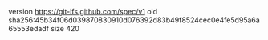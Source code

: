 version https://git-lfs.github.com/spec/v1
oid sha256:45b34f06d039870830910d076392d83b49f8524cec0e4fe5d95a6a65553edadf
size 420
